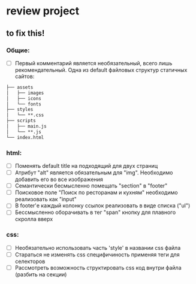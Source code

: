# review project

## to fix this!

### Общие:
- [ ] Первый комментарий является необязательный, всего лишь рекомендательный. Одна из default файловых структур статичных сайтов:
```txt
├── assets
│   ├── images
│   ├── icons
│   └── fonts
├── styles
│   └── **.css
├── scripts
│   ├── main.js
│   └── **.js
└── index.html
```

### html:
- [ ] Поменять default title на подходящий для двух страниц
- [ ] Атрибут "alt" является обязательным для "img". Необходимо добавить его во все изображения
- [ ] Семантически бесмысленно помещать "section" в "footer"
- [ ] Поисковое поле "Поиск по ресторанам и кухням" необходимо реализовать как "input"
- [ ] В footer'е каждый колонку ссылок реализовать в виде списка ("ul")
- [ ] Бессмысленно оборачивать в тег "span" кнопку для плавного скролла вверх

### css:
- [ ] Необязательно использовать часть 'style' в названии css файла
- [ ] Стараться не изменять css специфичиность применяя теги для селекторов
- [ ] Рассмотреть возможность структировать css код внутри файла (разбить на секции)
